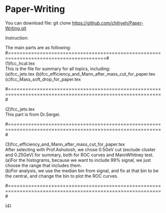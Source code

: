 # Paper-Writing

You can download file:
git clone https://github.com/chihyeh/Paper-Writing.git

Instruction:

The main parts are as following:
#========================================================================================#<br />
(1)fcc_hcal.tex<br />
This is the file for summary for all topics, including:<br />
(a)fcc_jets.tex (b)fcc_efficiency_and_Mann_after_mass_cut_for_paper.tex (c)fcc_Mass_soft_drop_for_paper.tex<br />

#===========================================================================================================#

(2)fcc_jets.tex<br />
This part is from Dr.Sergei.<br />

#===========================================================================================================#

(3)fcc_efficiency_and_Mann_after_mass_cut_for_paper.tex <br />
After selecting with Prof.Ashutosh, we chose 0.5GeV cut (exclude cluster and 0.25GeV) for summary, both for ROC curves and MannWhitney test.<br />
(a)For the histograms, because we want to include 99% signal, we just choose the range that includes them.<br />
(b)For analysis, we use the median bin from signal, and fix at that bin to be the central, and change the bin to plot the ROC curves.<br />


#===========================================================================================================#

(4)
